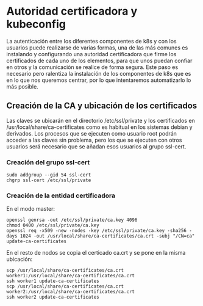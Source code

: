 # Autoridad certificadora y kubeconfig
La autenticación entre los diferentes componentes de k8s y con los
usuarios puede realizarse de varias formas, una de las más comunes es
instalando y configurando una autoridad certificadora que firme los
certificados de cada uno de los elementos, para que unos puedan
confiar en otros y la comunicación se realice de forma segura. Este
paso es necesario pero ralentiza la instalación de los componentes de
k8s que es en lo que nos queremos centrar, por lo que intentaremos
automatizarlo lo más posible.

## Creación de la CA y ubicación de los certificados

Las claves se ubicarán en el directorio /etc/ssl/private y los
certificados en /usr/local/share/ca-certificates como es habitual en
los sistemas debian y derivados. Los procesos que se ejecuten como
usuario root podrán acceder a las claves sin problema, pero los que se
ejecuten con otros usuarios será necesario que se añadan esos usuarios
al grupo ssl-cert.

### Creación del grupo ssl-cert

    sudo addgroup --gid 54 ssl-cert
	chgrp ssl-cert /etc/ssl/private
	
### Creación de la entidad certificadora

En el modo master:

    openssl genrsa -out /etc/ssl/private/ca.key 4096
	chmod 0400 /etc/ssl/private/ca.key	
	openssl req -x509 -new -nodes -key /etc/ssl/private/ca.key -sha256 -days 1024 -out /usr/local/share/ca-certificates/ca.crt -subj "/CN=ca"
	update-ca-certificates
	
En el resto de nodos se copia el certicado ca.crt y se pone en la
misma ubicación:

    scp /usr/local/share/ca-certificates/ca.crt worker1:/usr/local/share/ca-certificates/ca.crt
	ssh worker1 update-ca-certificates
    scp /usr/local/share/ca-certificates/ca.crt worker2:/usr/local/share/ca-certificates/ca.crt
	ssh worker2 update-ca-certificates
	
	

